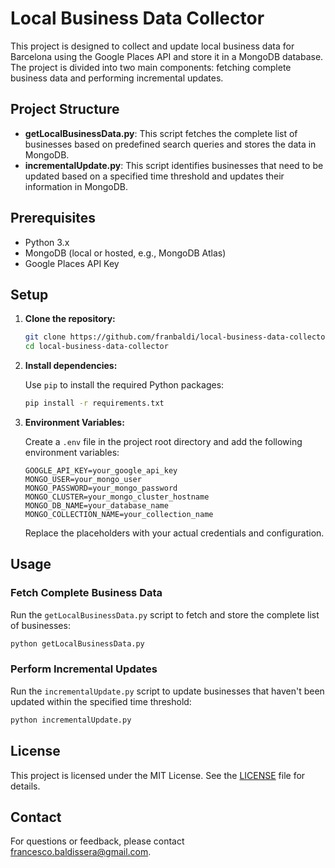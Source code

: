 # Local Business Data Collector

This project is designed to collect and update local business data for Barcelona using the Google Places API and store it in a MongoDB database. The project is divided into two main components: fetching complete business data and performing incremental updates.

## Project Structure

- **getLocalBusinessData.py**: This script fetches the complete list of businesses based on predefined search queries and stores the data in MongoDB.
- **incrementalUpdate.py**: This script identifies businesses that need to be updated based on a specified time threshold and updates their information in MongoDB.

## Prerequisites

- Python 3.x
- MongoDB (local or hosted, e.g., MongoDB Atlas)
- Google Places API Key

## Setup

1. **Clone the repository:**

   ```bash
   git clone https://github.com/franbaldi/local-business-data-collector.git
   cd local-business-data-collector
   ```

2. **Install dependencies:**

   Use `pip` to install the required Python packages:

   ```bash
   pip install -r requirements.txt
   ```

3. **Environment Variables:**

   Create a `.env` file in the project root directory and add the following environment variables:

   ```plaintext
   GOOGLE_API_KEY=your_google_api_key
   MONGO_USER=your_mongo_user
   MONGO_PASSWORD=your_mongo_password
   MONGO_CLUSTER=your_mongo_cluster_hostname
   MONGO_DB_NAME=your_database_name
   MONGO_COLLECTION_NAME=your_collection_name
   ```

   Replace the placeholders with your actual credentials and configuration.

## Usage

### Fetch Complete Business Data

Run the `getLocalBusinessData.py` script to fetch and store the complete list of businesses:

```bash
python getLocalBusinessData.py
```

### Perform Incremental Updates

Run the `incrementalUpdate.py` script to update businesses that haven't been updated within the specified time threshold:

```bash
python incrementalUpdate.py
```


## License

This project is licensed under the MIT License. See the [LICENSE](LICENSE) file for details.

## Contact

For questions or feedback, please contact [francesco.baldissera@gmail.com](mailto:yourname@example.com).
